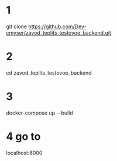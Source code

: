 # 1

git clone https://github.com/Dev-cmyser/zavod_teplits_testovoe_backend.git

# 2 

cd zavod_teplits_testovoe_backend

# 3 
 docker-compose up --build
 
 # 4 go to
 
 localhost:8000
 
